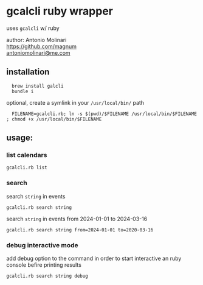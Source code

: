 # gcalcli ruby wrapper
uses `gcalcli` w/ ruby  

author: Antonio Molinari  
https://github.com/magnum   
antoniomolinari@me.com  

## installation
```
  brew install galcli
  bundle i
```
optional, create a symlink in your `/usr/local/bin/` path
``` 
  FILENAME=gcalcli.rb; ln -s $(pwd)/$FILENAME /usr/local/bin/$FILENAME ; chmod +x /usr/local/bin/$FILENAME
```

## usage:

### list calendars  
```
gcalcli.rb list
```

### search 
search `string` in events 
```
gcalcli.rb search string
```

search `string` in events from 2024-01-01 to 2024-03-16
```
gcalcli.rb search string from=2024-01-01 to=2020-03-16
```

### debug interactive mode  
add debug option to the command in order to start interactive an ruby console befire printing results
```
gcalcli.rb search string debug
```